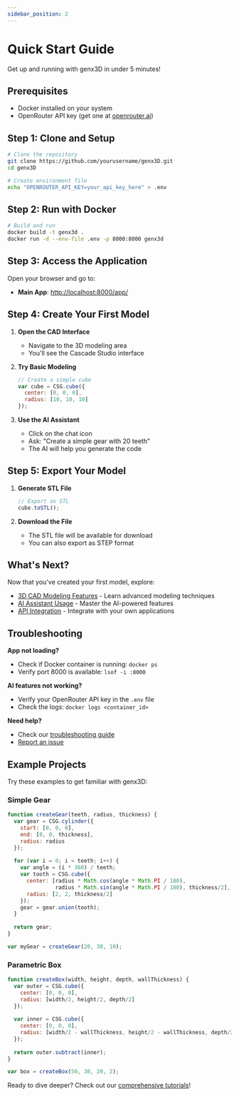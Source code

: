 ```yaml
---
sidebar_position: 2
---
```


# Quick Start Guide

Get up and running with genx3D in under 5 minutes!

## Prerequisites

- Docker installed on your system
- OpenRouter API key (get one at [openrouter.ai](https://openrouter.ai))

## Step 1: Clone and Setup

```bash
# Clone the repository
git clone https://github.com/yourusername/genx3D.git
cd genx3D

# Create environment file
echo "OPENROUTER_API_KEY=your_api_key_here" > .env
```

## Step 2: Run with Docker

```bash
# Build and run
docker build -t genx3d .
docker run -d --env-file .env -p 8000:8000 genx3d
```

## Step 3: Access the Application

Open your browser and go to:
- **Main App**: [http://localhost:8000/app/](http://localhost:8000/app/)

## Step 4: Create Your First Model

1. **Open the CAD Interface**
   - Navigate to the 3D modeling area
   - You'll see the Cascade Studio interface

2. **Try Basic Modeling**
   ```javascript
   // Create a simple cube
   var cube = CSG.cube({
     center: [0, 0, 0],
     radius: [10, 10, 10]
   });
   ```

3. **Use the AI Assistant**
   - Click on the chat icon
   - Ask: "Create a simple gear with 20 teeth"
   - The AI will help you generate the code

## Step 5: Export Your Model

1. **Generate STL File**
   ```javascript
   // Export as STL
   cube.toSTL();
   ```

2. **Download the File**
   - The STL file will be available for download
   - You can also export as STEP format

## What's Next?

Now that you've created your first model, explore:

- [3D CAD Modeling Features](../features/3d-cad-modeling) - Learn advanced modeling techniques
- [AI Assistant Usage](../features/ai-chat-assistant) - Master the AI-powered features
- [API Integration](../api/endpoints) - Integrate with your own applications

## Troubleshooting

**App not loading?**
- Check if Docker container is running: `docker ps`
- Verify port 8000 is available: `lsof -i :8000`

**AI features not working?**
- Verify your OpenRouter API key in the `.env` file
- Check the logs: `docker logs <container_id>`

**Need help?**
- Check our [troubleshooting guide](./installation#troubleshooting)
- [Report an issue](https://github.com/yourusername/genx3D/issues)

## Example Projects

Try these examples to get familiar with genx3D:

### Simple Gear
```javascript
function createGear(teeth, radius, thickness) {
  var gear = CSG.cylinder({
    start: [0, 0, 0],
    end: [0, 0, thickness],
    radius: radius
  });
  
  for (var i = 0; i < teeth; i++) {
    var angle = (i * 360) / teeth;
    var tooth = CSG.cube({
      center: [radius * Math.cos(angle * Math.PI / 180), 
               radius * Math.sin(angle * Math.PI / 180), thickness/2],
      radius: [2, 2, thickness/2]
    });
    gear = gear.union(tooth);
  }
  
  return gear;
}

var myGear = createGear(20, 30, 10);
```

### Parametric Box
```javascript
function createBox(width, height, depth, wallThickness) {
  var outer = CSG.cube({
    center: [0, 0, 0],
    radius: [width/2, height/2, depth/2]
  });
  
  var inner = CSG.cube({
    center: [0, 0, 0],
    radius: [width/2 - wallThickness, height/2 - wallThickness, depth/2 - wallThickness]
  });
  
  return outer.subtract(inner);
}

var box = createBox(50, 30, 20, 2);
```

Ready to dive deeper? Check out our [comprehensive tutorials](../tutorials/first-model)! 